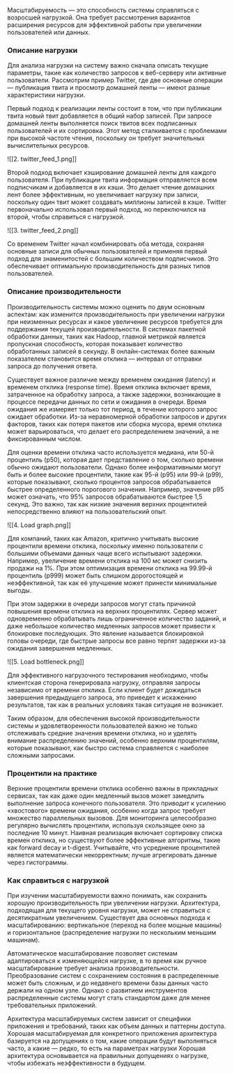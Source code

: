 Масштабируемость — это способность системы справляться с возросшей нагрузкой. Она требует рассмотрения вариантов расширения ресурсов для эффективной работы при увеличении пользователей или данных.
### Описание нагрузки
Для анализа нагрузки на систему важно сначала описать текущие параметры, такие как количество запросов к веб-серверу или активные пользователи. Рассмотрим пример Twitter, где две основные операции — публикация твита и просмотр домашней ленты — имеют разные характеристики нагрузки.

Первый подход к реализации ленты состоит в том, что при публикации твита новый твит добавляется в общий набор записей. При запросе домашней ленты выполняется поиск твитов всех подписанных пользователей и их сортировка. Этот метод сталкивается с проблемами при высокой частоте чтения, поскольку он требует значительных вычислительных ресурсов.

![[2. twitter_feed_1.png]]

Второй подход включает кэширование домашней ленты для каждого пользователя. При публикации твита информация отправляется всем подписчикам и добавляется в их кэши. Это делает чтение домашних лент более эффективным, но увеличивает нагрузку при записи, поскольку один твит может создавать миллионы записей в кэше. Twitter первоначально использовал первый подход, но переключился на второй, чтобы справиться с нагрузкой.

![[3. twitter_feed_2.png]]

Со временем Twitter начал комбинировать оба метода, сохраняя основные записи для обычных пользователей и применяя первый подход для знаменитостей с большим количеством подписчиков. Это обеспечивает оптимальную производительность для разных типов пользователей.

### Описание производительности

Производительность системы можно оценить по двум основным аспектам: как изменится производительность при увеличении нагрузки при неизменных ресурсах и какое увеличение ресурсов требуется для поддержания текущей производительности. В системах пакетной обработки данных, таких как Hadoop, главной метрикой является пропускная способность, которая показывает количество обработанных записей в секунду. В онлайн-системах более важным показателем становится время отклика — интервал от отправки запроса до получения ответа.

Существует важное различие между временем ожидания (latency) и временем отклика (response time). Время отклика включает время, затраченное на обработку запроса, а также задержки, возникающие в процессе передачи данных по сети и ожидания в очереди. Время ожидания же измеряет только тот период, в течение которого запрос ожидает обработки. Из-за неравномерной обработки запросов и других факторов, таких как потеря пакетов или сборка мусора, время отклика может варьироваться, что делает его распределением значений, а не фиксированным числом.

Для оценки времени отклика часто используется медиана, или 50-й процентиль (p50), которая дает представление о том, сколько времени обычно ожидают пользователи. Однако более информативными могут быть и более высокие процентили, такие как 95-й (p95) или 99-й (p99), которые показывают, сколько процентов запросов обрабатывается быстрее определенного порогового значения. Например, значение p95 может означать, что 95% запросов обрабатываются быстрее 1,5 секунд. Это важно, так как низкие значения верхних процентилей непосредственно влияют на пользовательский опыт.

![[4. Load graph.png]]

Для компаний, таких как Amazon, критично учитывать высокие процентили времени отклика, поскольку именно пользователи с большими объемами данных чаще всего испытывают задержки. Например, увеличение времени отклика на 100 мс может снизить продажи на 1%. При этом оптимизация времени отклика на 99.99-й процентиль (p999) может быть слишком дорогостоящей и неэффективной, так как её улучшение может принести минимальные выгоды.

При этом задержки в очереди запросов могут стать причиной повышения времени отклика на верхних процентилях. Сервер может одновременно обрабатывать лишь ограниченное количество заданий, и даже небольшое количество медленных запросов может привести к блокировке последующих. Это явление называется блокировкой головы очереди, где быстрые запросы все равно терпят задержки из-за ожидания завершения медленных.

![[5. Load bottleneck.png]]

Для эффективного нагрузочного тестирования необходимо, чтобы клиентская сторона генерировала нагрузку, отправляя запросы независимо от времени отклика. Если клиент будет дожидаться завершения предыдущего запроса, это приведет к искажению результатов, так как в реальных условиях такая ситуация не возникает.

Таким образом, для обеспечения высокой производительности системы и удовлетворенности пользователей важно не только отслеживать средние значения времени отклика, но и уделять внимание распределению значений, особенно верхним процентилям, которые показывают, как быстро система справляется с наиболее сложными запросами.

### Процентили на практике

Верхние процентили времени отклика особенно важны в прикладных сервисах, так как даже один медленный вызов может замедлить выполнение запроса конечного пользователя. Это приводит к усилению «хвостового» времени ожидания, особенно когда запрос требует множество параллельных вызовов. Для мониторинга целесообразно регулярно вычислять процентили, используя скользящее окно за последние 10 минут. Наивная реализация включает сортировку списка времен отклика, но существуют более эффективные алгоритмы, такие как forward decay и t-digest. Учитывайте, что усреднение процентилей является математически некорректным; лучше агрегировать данные через гистограммы.

### Как справиться с нагрузкой

При изучении масштабируемости важно понимать, как сохранить хорошую производительность при увеличении нагрузки. Архитектура, подходящая для текущего уровня нагрузки, может не справиться с десятикратным увеличением. Существует два основных подхода к масштабированию: вертикальное (переход на более мощные машины) и горизонтальное (распределение нагрузки по нескольким меньшим машинам).

Автоматическое масштабирование позволяет системам адаптироваться к изменяющейся нагрузке, в то время как ручное масштабирование требует анализа производительности. Преобразование систем с сохранением состояния в распределенные может быть сложным, и до недавнего времени базы данных часто держали на одном узле. Однако с развитием инструментов распределенные системы могут стать стандартом даже для менее требовательных приложений.

Архитектура масштабируемых систем зависит от специфики приложения и требований, таких как объем данных и паттерны доступа. Хорошая масштабируемая для конкретного приложения архитектура базируется на допущениях о том, какие операции будут выполняться часто, а какие — редко, то есть на параметрах нагрузки Хорошая архитектура основывается на правильных допущениях о нагрузке, чтобы избежать неэффективности в будущем.